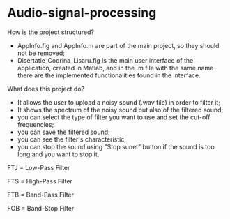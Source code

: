 # Audio-signal-processing
How is the project structured?
- AppInfo.fig and AppInfo.m are part of the main project, so they should not be removed;
- Disertatie_Codrina_Lisaru.fig is the main user interface of the application, created in Matlab, and in the .m file with the same name there are the implemented functionalities found in the interface.

What does this project do?
- It allows the user to upload a noisy sound (.wav file) in order to filter it;
- It shows the spectrum of the noisy sound but also of the filtered sound;
- you can select the type of filter you want to use and set the cut-off frequencies;
- you can save the filtered sound;
- you can see the filter's characteristic;
- you can stop the sound using "Stop sunet" button if the sound is too long and you want to stop it.

FTJ = Low-Pass Filter

FTS = High-Pass Filter

FTB = Band-Pass Filter

FOB = Band-Stop Filter
